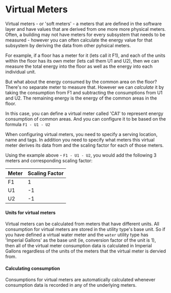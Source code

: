 # Virtual Meters

Virtual meters - or 'soft meters' - a meters that are defined in the software layer and have values that are derived from one more more physical meters. Often, a building may not have meters for every subsystem that needs to be measured - however you can often calculate the energy value for that subsystem by deriving the data from other pyhsical meters.

For example, if a floor has a meter for it (lets call it F1), and each of the units within the floor has its own meter (lets call them U1 and U2), then we can measure the total energy into the floor as well as the energy into each individual unit.

But what about the energy consumed by the common area on the floor? There's no separate meter to measure that. However we can _calculate_ it by taking the consumption from F1 and subtracting the consumptions from U1 and U2. The remaining energy is the energy of the common areas in the floor.

In this case, you can define a virtual meter called 'CA1' to represent energy consumption of common areas. And you can configure it to be based on the formula `F1 - U1 - U2`

When configuring virtual meters, you need to specify a serving location, name and tags. In addition you need to specify what meters this virtual meter derives its data from and the scaling factor for each of those meters.

Using the example above - `F1 - U1 - U2`, you would add the following 3 meters and corresponding scaling factor:

| Meter | Scaling Factor |
| ----- | -------------- |
| F1    | 1              |
| U1    | -1             |
| U2    | -1             |

#### Units for virtual meters

Virtual meters can be calculated from meters that have different units. All consumption for virtual meters are stored in the utility type's base unit. So if you have defined a virtual water meter and the `water` utility type has 'Imperial Gallons' as the base unit (ie, conversion factor of the unit is 1), then all of the virtual meter consumption data is calculated in Imperial Gallons regardless of the units of the meters that the virtual meter is dervied from.

#### Calculating consumption

Consumptions for virtual meters are automatically calculated whenever consumption data is recorded in any of the underlying meters.
